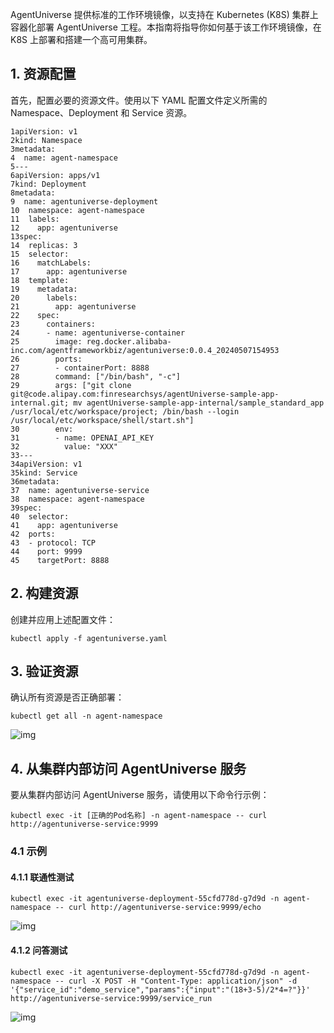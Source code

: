 AgentUniverse 提供标准的工作环境镜像，以支持在 Kubernetes (K8S) 集群上容器化部署 AgentUniverse 工程。本指南将指导你如何基于该工作环境镜像，在 K8S 上部署和搭建一个高可用集群。

## 1. 资源配置

首先，配置必要的资源文件。使用以下 YAML 配置文件定义所需的 Namespace、Deployment 和 Service 资源。

```
1apiVersion: v1
2kind: Namespace
3metadata:
4  name: agent-namespace
5---
6apiVersion: apps/v1
7kind: Deployment
8metadata:
9  name: agentuniverse-deployment
10  namespace: agent-namespace
11  labels:
12    app: agentuniverse
13spec:
14  replicas: 3
15  selector:
16    matchLabels:
17      app: agentuniverse
18  template:
19    metadata:
20      labels:
21        app: agentuniverse
22    spec:
23      containers:
24      - name: agentuniverse-container
25        image: reg.docker.alibaba-inc.com/agentframeworkbiz/agentuniverse:0.0.4_20240507154953
26        ports:
27        - containerPort: 8888
28        command: ["/bin/bash", "-c"]
29        args: ["git clone git@code.alipay.com:finresearchsys/agentUniverse-sample-app-internal.git; mv agentUniverse-sample-app-internal/sample_standard_app /usr/local/etc/workspace/project; /bin/bash --login /usr/local/etc/workspace/shell/start.sh"]
30        env:
31        - name: OPENAI_API_KEY
32          value: "XXX"
33---
34apiVersion: v1
35kind: Service
36metadata:
37  name: agentuniverse-service
38  namespace: agent-namespace
39spec:
40  selector:
41    app: agentuniverse
42  ports:
43  - protocol: TCP
44    port: 9999
45    targetPort: 8888
```

## 2. 构建资源

创建并应用上述配置文件：

```
kubectl apply -f agentuniverse.yaml
```

## 3. 验证资源

确认所有资源是否正确部署：

```
kubectl get all -n agent-namespace
```

![img](https://intranetproxy.alipay.com/skylark/lark/0/2024/png/11756835/1715074945141-c27ec861-3977-4a66-b418-be678da692fe.png)

## 4. 从集群内部访问 AgentUniverse 服务

要从集群内部访问 AgentUniverse 服务，请使用以下命令行示例：

```
kubectl exec -it [正确的Pod名称] -n agent-namespace -- curl http://agentuniverse-service:9999
```

### 4.1 示例

#### 4.1.1 联通性测试

```
kubectl exec -it agentuniverse-deployment-55cfd778d-g7d9d -n agent-namespace -- curl http://agentuniverse-service:9999/echo
```

![img](https://intranetproxy.alipay.com/skylark/lark/0/2024/png/11756835/1715075060982-58821843-c944-48b9-bfbc-0e7548eb0fc1.png)

#### 4.1.2 问答测试

```
kubectl exec -it agentuniverse-deployment-55cfd778d-g7d9d -n agent-namespace -- curl -X POST -H "Content-Type: application/json" -d '{"service_id":"demo_service","params":{"input":"(18+3-5)/2*4=?"}}' http://agentuniverse-service:9999/service_run
```

![img](https://intranetproxy.alipay.com/skylark/lark/0/2024/png/11756835/1715075202571-b76a62fa-46cf-4212-94e1-ffb7ae7aa942.png)